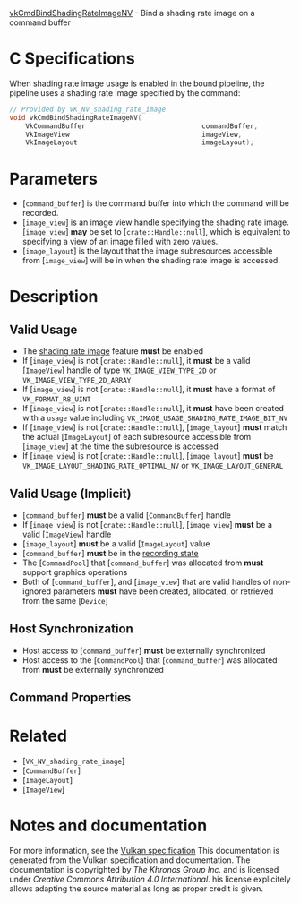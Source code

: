 [vkCmdBindShadingRateImageNV](https://www.khronos.org/registry/vulkan/specs/1.3-extensions/man/html/vkCmdBindShadingRateImageNV.html) - Bind a shading rate image on a command buffer

# C Specifications
When shading rate image usage is enabled in the bound pipeline, the pipeline
uses a shading rate image specified by the command:
```c
// Provided by VK_NV_shading_rate_image
void vkCmdBindShadingRateImageNV(
    VkCommandBuffer                             commandBuffer,
    VkImageView                                 imageView,
    VkImageLayout                               imageLayout);
```

# Parameters
- [`command_buffer`] is the command buffer into which the command will be recorded.
- [`image_view`] is an image view handle specifying the shading rate image. [`image_view`] **may**  be set to [`crate::Handle::null`], which is equivalent to specifying a view of an image filled with zero values.
- [`image_layout`] is the layout that the image subresources accessible from [`image_view`] will be in when the shading rate image is accessed.

# Description
## Valid Usage
-    The [shading rate image](https://www.khronos.org/registry/vulkan/specs/1.3-extensions/html/vkspec.html#features-shadingRateImage) feature  **must**  be enabled
-    If [`image_view`] is not [`crate::Handle::null`], it  **must**  be a valid [`ImageView`] handle of type `VK_IMAGE_VIEW_TYPE_2D` or `VK_IMAGE_VIEW_TYPE_2D_ARRAY`
-    If [`image_view`] is not [`crate::Handle::null`], it  **must**  have a format of `VK_FORMAT_R8_UINT`
-    If [`image_view`] is not [`crate::Handle::null`], it  **must**  have been created with a `usage` value including `VK_IMAGE_USAGE_SHADING_RATE_IMAGE_BIT_NV`
-    If [`image_view`] is not [`crate::Handle::null`], [`image_layout`] **must**  match the actual [`ImageLayout`] of each subresource accessible from [`image_view`] at the time the subresource is accessed
-    If [`image_view`] is not [`crate::Handle::null`], [`image_layout`] **must**  be `VK_IMAGE_LAYOUT_SHADING_RATE_OPTIMAL_NV` or `VK_IMAGE_LAYOUT_GENERAL`

## Valid Usage (Implicit)
-  [`command_buffer`] **must**  be a valid [`CommandBuffer`] handle
-    If [`image_view`] is not [`crate::Handle::null`], [`image_view`] **must**  be a valid [`ImageView`] handle
-  [`image_layout`] **must**  be a valid [`ImageLayout`] value
-  [`command_buffer`] **must**  be in the [recording state]()
-    The [`CommandPool`] that [`command_buffer`] was allocated from  **must**  support graphics operations
-    Both of [`command_buffer`], and [`image_view`] that are valid handles of non-ignored parameters  **must**  have been created, allocated, or retrieved from the same [`Device`]

## Host Synchronization
- Host access to [`command_buffer`] **must**  be externally synchronized
- Host access to the [`CommandPool`] that [`command_buffer`] was allocated from  **must**  be externally synchronized

## Command Properties

# Related
- [`VK_NV_shading_rate_image`]
- [`CommandBuffer`]
- [`ImageLayout`]
- [`ImageView`]

# Notes and documentation
For more information, see the [Vulkan specification](https://www.khronos.org/registry/vulkan/specs/1.3-extensions/html/vkspec.html)
This documentation is generated from the Vulkan specification and documentation.
The documentation is copyrighted by *The Khronos Group Inc.* and is licensed under *Creative Commons Attribution 4.0 International*.
his license explicitely allows adapting the source material as long as proper credit is given.
        